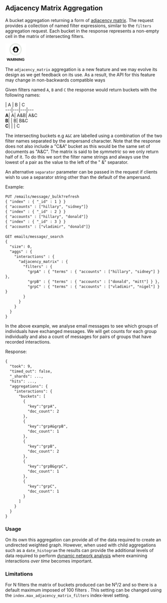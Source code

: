 ## Adjacency Matrix Aggregation

A bucket aggregation returning a form of [adjacency matrix](https://en.wikipedia.org/wiki/Adjacency_matrix). The request provides a collection of named filter expressions, similar to the `filters` aggregation request. Each bucket in the response represents a non-empty cell in the matrix of intersecting filters.

![Warning](/images/icons/warning.png)

The `adjacency_matrix` aggregation is a new feature and we may evolve its design as we get feedback on its use. As a result, the API for this feature may change in non-backwards compatible ways 

Given filters named `A`, `B` and `C` the response would return buckets with the following names:

| A | B | C  
---|---|---|---  
**A**| A| A&B| A&C     
**B**| | B| B&C     
**C**| | | C  
  
The intersecting buckets e.g `A&C` are labelled using a combination of the two filter names separated by the ampersand character. Note that the response does not also include a "C&A" bucket as this would be the same set of documents as "A&C". The matrix is said to be _symmetric_ so we only return half of it. To do this we sort the filter name strings and always use the lowest of a pair as the value to the left of the " &" separator.

An alternative `separator` parameter can be passed in the request if clients wish to use a separator string other than the default of the ampersand.

Example:
    
    
    PUT /emails/message/_bulk?refresh
    { "index" : { "_id" : 1 } }
    { "accounts" : ["hillary", "sidney"]}
    { "index" : { "_id" : 2 } }
    { "accounts" : ["hillary", "donald"]}
    { "index" : { "_id" : 3 } }
    { "accounts" : ["vladimir", "donald"]}
    
    GET emails/message/_search
    {
      "size": 0,
      "aggs" : {
        "interactions" : {
          "adjacency_matrix" : {
            "filters" : {
              "grpA" : { "terms" : { "accounts" : ["hillary", "sidney"] } },
              "grpB" : { "terms" : { "accounts" : ["donald", "mitt"] } },
              "grpC" : { "terms" : { "accounts" : ["vladimir", "nigel"] } }
            }
          }
        }
      }
    }

In the above example, we analyse email messages to see which groups of individuals have exchanged messages. We will get counts for each group individually and also a count of messages for pairs of groups that have recorded interactions.

Response:
    
    
    {
      "took": 9,
      "timed_out": false,
      "_shards": ...,
      "hits": ...,
      "aggregations": {
        "interactions": {
          "buckets": [
            {
              "key":"grpA",
              "doc_count": 2
            },
            {
              "key":"grpA&grpB",
              "doc_count": 1
            },
            {
              "key":"grpB",
              "doc_count": 2
            },
            {
              "key":"grpB&grpC",
              "doc_count": 1
            },
            {
              "key":"grpC",
              "doc_count": 1
            }
          ]
        }
      }
    }

### Usage

On its own this aggregation can provide all of the data required to create an undirected weighted graph. However, when used with child aggregations such as a `date_histogram` the results can provide the additional levels of data required to perform [dynamic network analysis](https://en.wikipedia.org/wiki/Dynamic_network_analysis) where examining interactions _over time_ becomes important.

### Limitations

For N filters the matrix of buckets produced can be N²/2 and so there is a default maximum imposed of 100 filters . This setting can be changed using the `index.max_adjacency_matrix_filters` index-level setting.
